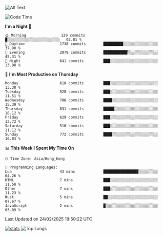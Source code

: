 ![Alt Text](https://media.tenor.com/3Gehha8RO-sAAAAC/goose-dance.gif)

<!--START_SECTION:waka-->
![Code Time](http://img.shields.io/badge/Code%20Time-408%20hrs%2013%20mins-blue)

**I'm a Night 🦉** 

```text
🌞 Morning                129 commits         █░░░░░░░░░░░░░░░░░░░░░░░░   02.81 % 
🌆 Daytime                1738 commits        █████████░░░░░░░░░░░░░░░░   37.90 % 
🌃 Evening                2078 commits        ███████████░░░░░░░░░░░░░░   45.31 % 
🌙 Night                  641 commits         ███░░░░░░░░░░░░░░░░░░░░░░   13.98 % 
```
📅 **I'm Most Productive on Thursday** 

```text
Monday                   610 commits         ███░░░░░░░░░░░░░░░░░░░░░░   13.30 % 
Tuesday                  528 commits         ███░░░░░░░░░░░░░░░░░░░░░░   11.51 % 
Wednesday                706 commits         ████░░░░░░░░░░░░░░░░░░░░░   15.39 % 
Thursday                 831 commits         █████░░░░░░░░░░░░░░░░░░░░   18.12 % 
Friday                   629 commits         ███░░░░░░░░░░░░░░░░░░░░░░   13.72 % 
Saturday                 510 commits         ███░░░░░░░░░░░░░░░░░░░░░░   11.12 % 
Sunday                   772 commits         ████░░░░░░░░░░░░░░░░░░░░░   16.83 % 
```


📊 **This Week I Spent My Time On** 

```text
🕑︎ Time Zone: Asia/Hong_Kong

💬 Programming Languages: 
Lua                      43 mins             ████████████████░░░░░░░░░   64.26 % 
HTML                     7 mins              ███░░░░░░░░░░░░░░░░░░░░░░   11.58 % 
Other                    7 mins              ███░░░░░░░░░░░░░░░░░░░░░░   11.23 % 
Rust                     5 mins              ██░░░░░░░░░░░░░░░░░░░░░░░   07.67 % 
JavaScript               2 mins              █░░░░░░░░░░░░░░░░░░░░░░░░   03.89 % 
```


 Last Updated on 24/02/2025 18:50:22 UTC
<!--END_SECTION:waka-->
[![stats](https://github-readme-stats-rose-phi.vercel.app/api?username=jxncted&count_private=true)](https://github.com/jxncted/github-readme-stats)
![Top Langs](https://github-readme-stats-rose-phi.vercel.app/api/top-langs/?username=jxncted\&layout=compact&hide=c,assembly,jupyter%20notebook)
